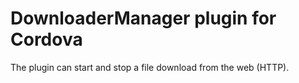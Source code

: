 # DownloaderManager plugin for Cordova #

The plugin can start and stop a file download from the web (HTTP).